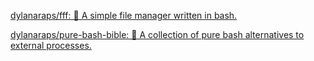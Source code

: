 [dylanaraps/fff: 📁 A simple file manager written in bash.](https://github.com/dylanaraps/fff)

[dylanaraps/pure-bash-bible: 📖 A collection of pure bash alternatives to external processes.](https://github.com/dylanaraps/pure-bash-bible)
